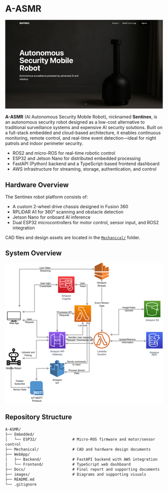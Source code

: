 # A-ASMR

![Landing Page](./images/landingpagehero.png)

**A-ASMR** (AI Autonomous Security Mobile Robot), nicknamed **Sentinex**, is an autonomous security robot designed as a low-cost alternative to traditional surveillance systems and expensive AI security solutions. Built on a full-stack embedded and cloud-based architecture, it enables continuous monitoring, remote control, and real-time event detection—ideal for night patrols and indoor perimeter security.


- ROS2 and micro-ROS for real-time robotic control  
- ESP32 and Jetson Nano for distributed embedded processing  
- FastAPI (Python) backend and a TypeScript-based frontend dashboard  
- AWS infrastructure for streaming, storage, authentication, and control  


## Hardware Overview

The Sentinex robot platform consists of:

- A custom 2-wheel drive chassis designed in Fusion 360
- RPLiDAR A1 for 360° scanning and obstacle detection
- Jetson Nano for onboard AI inference
- Dual ESP32 microcontrollers for motor control, sensor input, and ROS2 integration

CAD files and design assets are located in the [`Mechanical/`](./Mechanical) folder.


## System Overview

<p align="center">
  <img src="./images/aws_architecture.png" alt="AWS Architecture Diagram" width="720">
</p>


## Repository Structure

```
A-ASMR/
├── Embedded/
│   └── ESP32/                # Micro-ROS firmware and motor/sensor control
├── Mechanical/               # CAD and hardware design documents
├── WebApp/
│   ├── Backend/              # FastAPI backend with AWS integration
│   └── Frontend/             # TypeScript web dashboard
├── Docs/                     # Final report and supporting documents
├── images/                   # Diagrams and supporting visuals
├── README.md
└── .gitignore
```